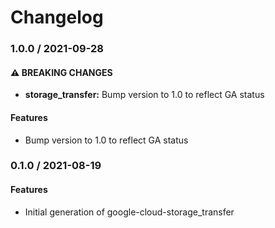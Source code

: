 # Changelog

### 1.0.0 / 2021-09-28

#### ⚠ BREAKING CHANGES

* **storage_transfer:** Bump version to 1.0 to reflect GA status

#### Features

* Bump version to 1.0 to reflect GA status

### 0.1.0 / 2021-08-19

#### Features

* Initial generation of google-cloud-storage_transfer
